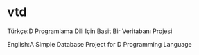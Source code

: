 vtd
===

Türkçe:D Programlama Dili Için Basit Bir Veritabanı Projesi

English:A Simple Database Project for D Programming Language
